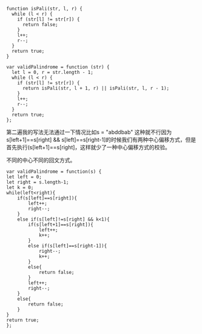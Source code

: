 ```code
function isPali(str, l, r) {
  while (l < r) {            
    if (str[l] != str[r]) {
      return false;
    }
    l++;
    r--;
  }
  return true;
}

var validPalindrome = function (str) {
  let l = 0, r = str.length - 1;
  while (l < r) { 
    if (str[l] != str[r]) {
      return isPali(str, l + 1, r) || isPali(str, l, r - 1);
    }
    l++;
    r--;
  }
  return true;
};
```


第二遍我的写法无法通过一下情况比如s = "abddbab" 这种就不行因为s[left+1]==s[right] && s[left]==s[right-1]的时候我们有两种中心偏移方式，但是首先执行(s[left+1]==s[right]，这样就少了一种中心偏移方式的校验。     

不同的中心不同的回文方式。   

```code
var validPalindrome = function(s) {
let left = 0;
let right = s.length-1;
let k = 0;
while(left<right){
    if(s[left]==s[right]){
        left++;
        right--;
    }
    else if(s[left]!=s[right] && k<1){
        if(s[left+1]==s[right]){
            left++;
            k++;
        }
        else if(s[left]==s[right-1]){
            right--;
            k++;
        }
        else{
            return false;
        }
        left++;
        right--;
    }
    else{
        return false;
    }
}
return true;
};
```

